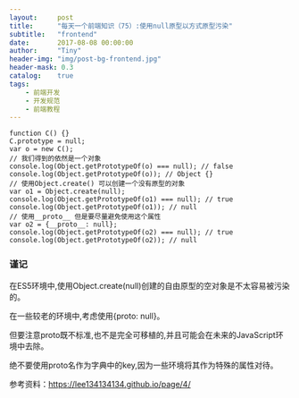 ```yaml
---
layout:     post
title:      "每天一个前端知识（75）:使用null原型以方式原型污染"
subtitle:   "frontend"
date:       2017-08-08 00:00:00
author:     "Tiny"
header-img: "img/post-bg-frontend.jpg"
header-mask: 0.3
catalog:    true
tags:
    - 前端开发
    - 开发规范
    - 前端教程
---
```


    function C() {}
    C.prototype = null;
    var o = new C();
    // 我们得到的依然是一个对象
    console.log(Object.getPrototypeOf(o) === null); // false
    console.log(Object.getPrototypeOf(o)); // Object {}
    // 使用Object.create() 可以创建一个没有原型的对象
    var o1 = Object.create(null);
    console.log(Object.getPrototypeOf(o1) === null); // true
    console.log(Object.getPrototypeOf(o1)); // null
    // 使用__proto__ 但是要尽量避免使用这个属性
    var o2 = {__proto__: null};
    console.log(Object.getPrototypeOf(o2) === null); // true
    console.log(Object.getPrototypeOf(o2)); // null

### 谨记

在ES5环境中,使用Object.create(null)创建的自由原型的空对象是不太容易被污染的。

在一些较老的环境中,考虑使用{proto: null}。

但要注意proto既不标准,也不是完全可移植的,并且可能会在未来的JavaScript环境中去除。

绝不要使用proto名作为字典中的key,因为一些环境将其作为特殊的属性对待。

参考资料：https://lee134134134.github.io/page/4/



